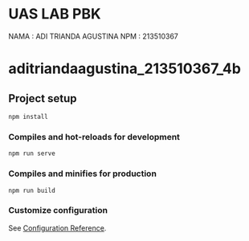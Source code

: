 # UAS LAB PBK
NAMA : ADI TRIANDA AGUSTINA
NPM  : 213510367

# aditriandaagustina_213510367_4b

## Project setup
```
npm install
```

### Compiles and hot-reloads for development
```
npm run serve
```

### Compiles and minifies for production
```
npm run build
```

### Customize configuration
See [Configuration Reference](https://cli.vuejs.org/config/).
